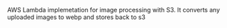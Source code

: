 AWS Lambda implemetation for image processing with S3. It converts any uploaded images to webp and stores back to s3
